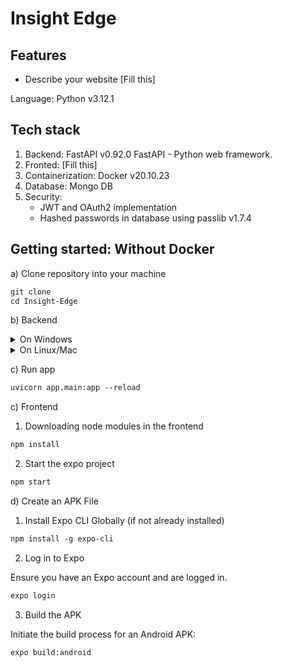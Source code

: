 # Insight Edge


## Features

- Describe your website [Fill this]

Language: Python v3.12.1

## Tech stack

1. Backend: FastAPI v0.92.0 FastAPI - Python web framework.
2. Fronted: [Fill this]
3. Containerization: Docker v20.10.23
4. Database: Mongo DB
5. Security:
    - JWT and OAuth2 implementation
    - Hashed passwords in database using passlib v1.7.4

## Getting started: Without Docker

a) Clone repository into your machine

```md
git clone 
cd Insight-Edge
```

b) Backend 

<details>
<summary>On Windows</summary>
1.Creating a virtual environment

```md
python -m venv venv
```

2.Activating it

a) Using CMD

```md
.\venv\Scripts\activate.bat
```

b) Using PowerShell

```md
.\venv\Scripts\Activate.ps1
```

3.Installing dependencies

```md
pip install -r requirements.txt
```

4.(OPTIONAL) Deactivating the virtual environment

```md
deactivate
```

</details>

<details>
<summary>On Linux/Mac</summary>
1. Creating a virtual environment

```md
python3 -m venv venv
```

2.Activating it

```md
source venv/bin/activate
```

3.Installing dependencies

```md
pip install -r requirements.txt
```

4.(OPTIONAL) Deactivating the virtual environment

```md
deactivate
```
</details>

c) Run app

```md
uvicorn app.main:app --reload
```


c) Frontend

1. Downloading node modules in the frontend

```md
npm install
```

2. Start the expo project

```md
npm start
```

d) Create an APK File

1. Install Expo CLI Globally (if not already installed)

```md
npm install -g expo-cli
```

2. Log in to Expo

Ensure you have an Expo account and are logged in.

```md
expo login
```

3. Build the APK

Initiate the build process for an Android APK:

```md
expo build:android
```





